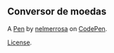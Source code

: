Conversor de moedas 
--------------------


A [Pen](https://codepen.io/nelmerrosa/pen/ExXGqWY) by [nelmerrosa](https://codepen.io/nelmerrosa) on [CodePen](https://codepen.io).

[License](https://codepen.io/nelmerrosa/pen/ExXGqWY/license).